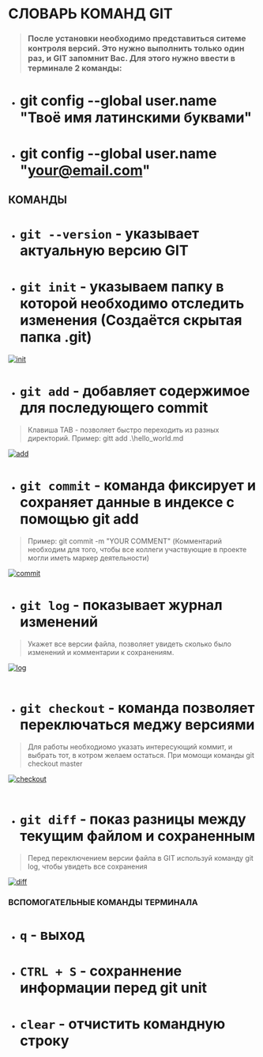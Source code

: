 # **СЛОВАРЬ КОМАНД GIT**

> ### После установки необходимо представиться ситеме контроля версий. Это нужно выполнить только один раз, и GIT запомнит Вас. Для этого нужно ввести в терминале 2 команды: 

*   # git config --global user.name "Твоё имя латинскими буквами"
*   # git config --global user.name "your@email.com"

## КОМАНДЫ

* # `git --version` - указывает актуальную версию GIT
* # `git init`      - указываем папку в которой необходимо отследить изменения (Создаётся скрытая папка .git)

<a href="https://ibb.co/8cfGtmp"><img src="https://i.ibb.co/3zjVQTq/init.jpg" alt="init" border="0"></a>


* # `git add` - добавляет содержимое для последующего commit
>Клавиша TAB - позволяет быстро переходить из разных директорий. Пример: gitt add .\hello_world.md


<a href="https://ibb.co/4F6hdQ6"><img src="https://i.ibb.co/wd95sv9/add.jpg" alt="add" border="0"></a>


* # `git commit` - команда фиксирует и сохраняет данные в индексе с помощью git add
>Пример: git commit -m "YOUR COMMENT"
 (Комментарий необходим для того, чтобы все коллеги участвующие в проекте могли иметь маркер деятельности)


 <a href="https://ibb.co/Bj93NGf"><img src="https://i.ibb.co/WFL5t0H/commit.jpg" alt="commit" border="0"></a>

* # `git log` - показывает журнал изменений
>Укажет все версии файла, позволяет увидеть сколько было изменений и комментарии к сохранениям.

<a href="https://ibb.co/4VdrsKx"><img src="https://i.ibb.co/z4Jv8Qw/log.jpg" alt="log" border="0"></a><br /><a target='_blank' href='https://imgbb.com/'></a><br />

* # `git checkout` - команда позволяет переключаться меджу версиями
> Для работы необходиомо указать интересующий коммит, и выбрать тот, в котром желаем остаться. При момощи команды git checkout master


<a href="https://imgbb.com/"><img src="https://i.ibb.co/2SM2Dc0/checkout.jpg" alt="checkout" border="0"></a><br /><a target='_blank' href='https://imgbb.com/'></a><br />

* # `git diff` - показ разницы между текущим файлом и сохраненным
>  Перед переключением версии файла в GIT используй команду git log, чтобы увидеть все сохранения

<a href="https://imgbb.com/"><img src="https://i.ibb.co/fCVqtX1/diff.jpg" alt="diff" border="0"></a>

### ВСПОМОГАТЕЛЬНЫЕ КОМАНДЫ ТЕРМИНАЛА

* # `q` - выход
* # `CTRL + S` - сохраннение информации перед git unit
* # `clear` - отчистить командную строку
